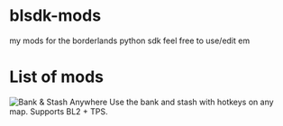 # blsdk-mods
my mods for the borderlands python sdk
feel free to use/edit em

# List of mods

![Bank & Stash Anywhere](https://github.com/PyrexBLJ/blsdk-mods/tree/main/BASA)
Use the bank and stash with hotkeys on any map. Supports BL2 + TPS.
